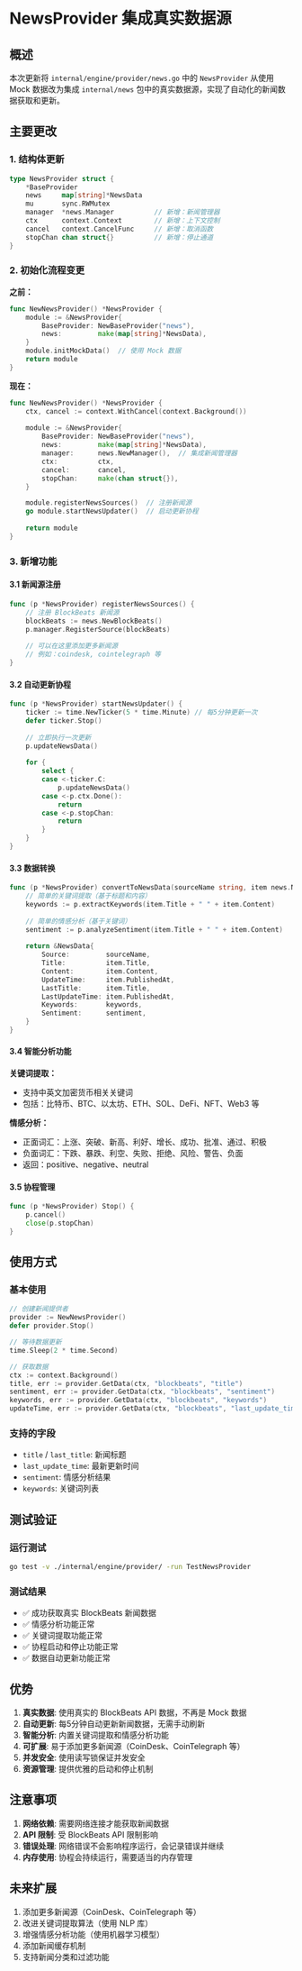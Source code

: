 # NewsProvider 集成真实数据源

## 概述

本次更新将 `internal/engine/provider/news.go` 中的 `NewsProvider` 从使用 Mock 数据改为集成 `internal/news` 包中的真实数据源，实现了自动化的新闻数据获取和更新。

## 主要更改

### 1. 结构体更新

```go
type NewsProvider struct {
    *BaseProvider
    news     map[string]*NewsData
    mu       sync.RWMutex
    manager  *news.Manager          // 新增：新闻管理器
    ctx      context.Context        // 新增：上下文控制
    cancel   context.CancelFunc     // 新增：取消函数
    stopChan chan struct{}          // 新增：停止通道
}
```

### 2. 初始化流程变更

**之前：**
```go
func NewNewsProvider() *NewsProvider {
    module := &NewsProvider{
        BaseProvider: NewBaseProvider("news"),
        news:         make(map[string]*NewsData),
    }
    module.initMockData()  // 使用 Mock 数据
    return module
}
```

**现在：**
```go
func NewNewsProvider() *NewsProvider {
    ctx, cancel := context.WithCancel(context.Background())
    
    module := &NewsProvider{
        BaseProvider: NewBaseProvider("news"),
        news:         make(map[string]*NewsData),
        manager:      news.NewManager(),  // 集成新闻管理器
        ctx:          ctx,
        cancel:       cancel,
        stopChan:     make(chan struct{}),
    }

    module.registerNewsSources()  // 注册新闻源
    go module.startNewsUpdater()  // 启动更新协程
    
    return module
}
```

### 3. 新增功能

#### 3.1 新闻源注册
```go
func (p *NewsProvider) registerNewsSources() {
    // 注册 BlockBeats 新闻源
    blockBeats := news.NewBlockBeats()
    p.manager.RegisterSource(blockBeats)
    
    // 可以在这里添加更多新闻源
    // 例如：coindesk, cointelegraph 等
}
```

#### 3.2 自动更新协程
```go
func (p *NewsProvider) startNewsUpdater() {
    ticker := time.NewTicker(5 * time.Minute) // 每5分钟更新一次
    defer ticker.Stop()
    
    // 立即执行一次更新
    p.updateNewsData()
    
    for {
        select {
        case <-ticker.C:
            p.updateNewsData()
        case <-p.ctx.Done():
            return
        case <-p.stopChan:
            return
        }
    }
}
```

#### 3.3 数据转换
```go
func (p *NewsProvider) convertToNewsData(sourceName string, item news.NewsItem) *NewsData {
    // 简单的关键词提取（基于标题和内容）
    keywords := p.extractKeywords(item.Title + " " + item.Content)
    
    // 简单的情感分析（基于关键词）
    sentiment := p.analyzeSentiment(item.Title + " " + item.Content)
    
    return &NewsData{
        Source:         sourceName,
        Title:          item.Title,
        Content:        item.Content,
        UpdateTime:     item.PublishedAt,
        LastTitle:      item.Title,
        LastUpdateTime: item.PublishedAt,
        Keywords:       keywords,
        Sentiment:      sentiment,
    }
}
```

#### 3.4 智能分析功能

**关键词提取：**
- 支持中英文加密货币相关关键词
- 包括：比特币、BTC、以太坊、ETH、SOL、DeFi、NFT、Web3 等

**情感分析：**
- 正面词汇：上涨、突破、新高、利好、增长、成功、批准、通过、积极
- 负面词汇：下跌、暴跌、利空、失败、拒绝、风险、警告、负面
- 返回：positive、negative、neutral

#### 3.5 协程管理
```go
func (p *NewsProvider) Stop() {
    p.cancel()
    close(p.stopChan)
}
```

## 使用方式

### 基本使用
```go
// 创建新闻提供者
provider := NewNewsProvider()
defer provider.Stop()

// 等待数据更新
time.Sleep(2 * time.Second)

// 获取数据
ctx := context.Background()
title, err := provider.GetData(ctx, "blockbeats", "title")
sentiment, err := provider.GetData(ctx, "blockbeats", "sentiment")
keywords, err := provider.GetData(ctx, "blockbeats", "keywords")
updateTime, err := provider.GetData(ctx, "blockbeats", "last_update_time")
```

### 支持的字段
- `title` / `last_title`: 新闻标题
- `last_update_time`: 最新更新时间
- `sentiment`: 情感分析结果
- `keywords`: 关键词列表

## 测试验证

### 运行测试
```bash
go test -v ./internal/engine/provider/ -run TestNewsProvider
```

### 测试结果
- ✅ 成功获取真实 BlockBeats 新闻数据
- ✅ 情感分析功能正常
- ✅ 关键词提取功能正常
- ✅ 协程启动和停止功能正常
- ✅ 数据自动更新功能正常

## 优势

1. **真实数据**: 使用真实的 BlockBeats API 数据，不再是 Mock 数据
2. **自动更新**: 每5分钟自动更新新闻数据，无需手动刷新
3. **智能分析**: 内置关键词提取和情感分析功能
4. **可扩展**: 易于添加更多新闻源（CoinDesk、CoinTelegraph 等）
5. **并发安全**: 使用读写锁保证并发安全
6. **资源管理**: 提供优雅的启动和停止机制

## 注意事项

1. **网络依赖**: 需要网络连接才能获取新闻数据
2. **API 限制**: 受 BlockBeats API 限制影响
3. **错误处理**: 网络错误不会影响程序运行，会记录错误并继续
4. **内存使用**: 协程会持续运行，需要适当的内存管理

## 未来扩展

1. 添加更多新闻源（CoinDesk、CoinTelegraph 等）
2. 改进关键词提取算法（使用 NLP 库）
3. 增强情感分析功能（使用机器学习模型）
4. 添加新闻缓存机制
5. 支持新闻分类和过滤功能
